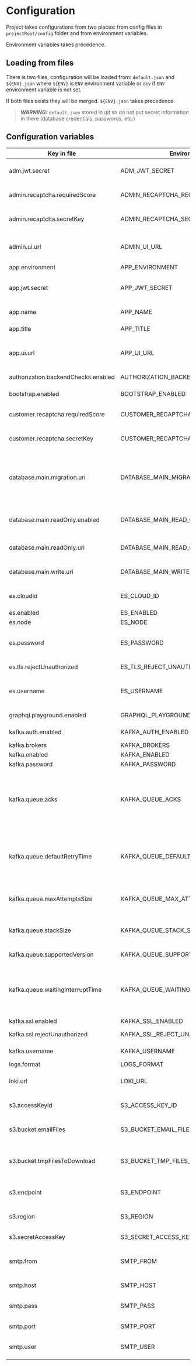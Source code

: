 
# Configuration

Project takes configurations from two places: from config files in `projectRoot/config` folder and from environment variables.

Environment variables takes precedence.

## Loading from files

There is two files, configuration will be loaded from: `default.json` and `${ENV}.json` where `${ENV}` is `ENV` environment variable or `dev` if `ENV` environment variable is not set.

If both files exists they will be merged. `${ENV}.json` takes precedence.

> **_WARNING:_**  `default.json` stored in git so do not put secret information in there (database credentials, passwords, etc.)

## Configuration variables

| Key in file                         | Environment                          | Type   | Required | Default value                                 | Need for                                                                                                                                  |
| ----------------------------------- | ------------------------------------ | ------ | -------- | --------------------------------------------- | ----------------------------------------------------------------------------------------------------------------------------------------- |
| adm.jwt.secret                      | ADM_JWT_SECRET                       | string | false    | admSecret                                     | Секрет для подписи JWT-токенов приложения админки                                                                                         |
| admin.recaptcha.requiredScore       | ADMIN_RECAPTCHA_REQUIRED_SCORE       | float  | false    | 0.7                                           | Требуемый уровень доверия к пользователю                                                                                                  |
| admin.recaptcha.secretKey           | ADMIN_RECAPTCHA_SECRET_KEY           | string | false    |                                               | Секретный токен рекапчи приложения админки                                                                                                |
| admin.ui.url                        | ADMIN_UI_URL                         | string | false    | http://localhost:8080                         | Урл административного интерфейса (без конечного слеша)                                                                                    |
| app.environment                     | APP_ENVIRONMENT                      | string | true     | dev                                           | Название окружения                                                                                                                        |
| app.jwt.secret                      | APP_JWT_SECRET                       | string | false    | appSecret                                     | Секрет для подписи JWT-токенов приложения пользователей                                                                                   |
| app.name                            | APP_NAME                             | string | true     | mtbase                                        | Техническое название приложения                                                                                                           |
| app.title                           | APP_TITLE                            | string | false    | Meta Template Base                            | Человеческое название приложения                                                                                                          |
| app.ui.url                          | APP_UI_URL                           | string | false    | http://localhost:4000                         | Урл интерфейса конечного пользователя (без конечного слеша)                                                                               |
| authorization.backendChecks.enabled | AUTHORIZATION_BACKEND_CHECKS_ENABLED | bool   | false    | false                                         | Проверка авторизации на бекенде включены                                                                                                  |
| bootstrap.enabled                   | BOOTSTRAP_ENABLED                    | bool   | false    | false                                         | Подготавливать окружеине при запуске                                                                                                      |
| customer.recaptcha.requiredScore    | CUSTOMER_RECAPTCHA_REQUIRED_SCORE    | string | false    | 0.7                                           | Требуемый уровень доверия к пользователю                                                                                                  |
| customer.recaptcha.secretKey        | CUSTOMER_RECAPTCHA_SECRET_KEY        | string | false    |                                               | Секретный токен рекапчи приложения пользователя                                                                                           |
| database.main.migration.uri         | DATABASE_MAIN_MIGRATION_URI          | string | true     | postgresql://postgres:password@localhost:5432 | Строка подключения к основной базе для миграций (должна быть прямой строкой подключения к бд минуя pgbouncer, если он используется)       |
| database.main.readOnly.enabled      | DATABASE_MAIN_READ_ONLY_ENABLED      | bool   | true     | false                                         | Включена ли работа с запросами на чтение через отдельное подключение                                                                      |
| database.main.readOnly.uri          | DATABASE_MAIN_READ_ONLY_URI          | string | false    | postgresql://postgres:password@localhost:5432 | Строка подключения к основной базе только для чтения                                                                                      |
| database.main.write.uri             | DATABASE_MAIN_WRITE_URI              | string | true     | postgresql://postgres:password@localhost:5432 | Строка подключения к основной базе данных для записи                                                                                      |
| es.cloudId                          | ES_CLOUD_ID                          | string | false    |                                               | Идентификатор аккаунта в облачном сервисе ElasticSearch                                                                                   |
| es.enabled                          | ES_ENABLED                           | bool   | false    | false                                         | Эластик включен                                                                                                                           |
| es.node                             | ES_NODE                              | string | false    | http://localhost:9200                         | Нода эластика                                                                                                                             |
| es.password                         | ES_PASSWORD                          | string | false    |                                               | Пароль для авторизации в облачном сервисе ElasticSearch                                                                                   |
| es.tls.rejectUnauthorized           | ES_TLS_REJECT_UNAUTHORIZED           | bool   | false    | false                                         | Запрещать невалидный ssl сертификат                                                                                                       |
| es.username                         | ES_USERNAME                          | string | false    |                                               | Пользователь для авторизации в облачном сервисе ElasticSearch                                                                             |
| graphql.playground.enabled          | GRAPHQL_PLAYGROUND_ENABLED           | bool   | false    | true                                          | Включение graphql playground (true | false)                                                                                               |
| kafka.auth.enabled                  | KAFKA_AUTH_ENABLED                   | bool   | true     | true                                          | Включена проверка аутентификации                                                                                                          |
| kafka.brokers                       | KAFKA_BROKERS                        | string | false    | localhost:29092;localhost:29094               | Список kafka блокеров                                                                                                                     |
| kafka.enabled                       | KAFKA_ENABLED                        | bool   | false    | false                                         | Кафка включена                                                                                                                            |
| kafka.password                      | KAFKA_PASSWORD                       | string | false    |                                               | Пароль доступа в kafka                                                                                                                    |
| kafka.queue.acks                    | KAFKA_QUEUE_ACKS                     | int    | false    | 1                                             | `-1`(all) все несинхронизированные реплики должны подтвердить (по умолчанию), `0` нет подтверждений, `1` только ждет подтверждения лидера |
| kafka.queue.defaultRetryTime        | KAFKA_QUEUE_DEFAULT_RETRY_TIME       | int    | false    | 20000                                         | Время паузы после первой ошибки, например 20000 мс, потом оно увеличывается экспоненциально с мультипликатором 1.5                        |
| kafka.queue.maxAttemptsSize         | KAFKA_QUEUE_MAX_ATTEMPTS_SIZE        | int    | false    | 10                                            | Максимальное количество попыток обработки ошибки на сообщение                                                                             |
| kafka.queue.stackSize               | KAFKA_QUEUE_STACK_SIZE               | int    | false    | 3                                             | Количество сообщений, обрабатываемых параллельно                                                                                          |
| kafka.queue.supportedVersion        | KAFKA_QUEUE_SUPPORTED_VERSION        | string | false    | 1;2                                           | Поддерживаемые версии сообщения                                                                                                           |
| kafka.queue.waitingInterruptTime    | KAFKA_QUEUE_WAITING_INTERRUPT_TIME   | int    | false    | 60000                                         | Время паузы в очереди ожидания, когда она прошла все сообщения, это чтобы она не крутила сообщения покругу без остановки                  |
| kafka.ssl.enabled                   | KAFKA_SSL_ENABLED                    | bool   | true     | true                                          | Включена работа по ssl                                                                                                                    |
| kafka.ssl.rejectUnauthorized        | KAFKA_SSL_REJECT_UNAUTHORIZED        | bool   | false    | false                                         | Запрещать невалидный ssl сертификат                                                                                                       |
| kafka.username                      | KAFKA_USERNAME                       | string | false    |                                               | Username доступа в kafka                                                                                                                  |
| logs.format                         | LOGS_FORMAT                          | string | false    | plain                                         | Формат логов (plain | json)                                                                                                               |
| loki.url                            | LOKI_URL                             | string | false    |                                               | Урл для доступа в Loki. Используется для запроса бизнес-логов                                                                             |
| s3.accessKeyId                      | S3_ACCESS_KEY_ID                     | string | true     |                                               | Идентификатор доступа для авторизации в S3                                                                                                |
| s3.bucket.emailFiles                | S3_BUCKET_EMAIL_FILES                | string | true     |                                               | Имя бакета для хранения файлов, отправленных на почту                                                                                     |
| s3.bucket.tmpFilesToDownload        | S3_BUCKET_TMP_FILES_TO_DOWNLOAD      | string | true     |                                               | Имя бакета для хранения временных файлов, созданных для скачивания пользователями                                                         |
| s3.endpoint                         | S3_ENDPOINT                          | string | true     | s3.eu-central-1.wasabisys.com                 | Идентификатор доступа для авторизации в S3                                                                                                |
| s3.region                           | S3_REGION                            | string | true     | eu-central-1                                  | Идентификатор доступа для авторизации в S3                                                                                                |
| s3.secretAccessKey                  | S3_SECRET_ACCESS_KEY                 | string | true     |                                               | Секретный ключ для авторизации в S3                                                                                                       |
| smtp.from                           | SMTP_FROM                            | string | false    |                                               | Почтовый адрес, от имени которого следует отправлять письма                                                                               |
| smtp.host                           | SMTP_HOST                            | string | false    |                                               | Хост почтового сервера                                                                                                                    |
| smtp.pass                           | SMTP_PASS                            | string | false    |                                               | Пароль пользователя для авторизации на почтовом сервере                                                                                   |
| smtp.port                           | SMTP_PORT                            | int    | false    |                                               | Порт почтового сервера                                                                                                                    |
| smtp.user                           | SMTP_USER                            | string | false    |                                               | Имя пользователя для авторизации на почтовом сервере                                                                                      |
